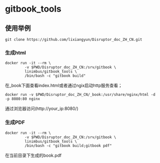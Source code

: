 # gitbook_tools

## 使用举例

```
git clone https://github.com/lixiangyun/Disruptor_doc_ZH_CN.git
```

### 生成html

```
docker run -it --rm \
         -v $PWD/Disruptor_doc_ZH_CN:/srv/gitbook \
         linimbus/gitbook_tools \
         /bin/bash -c "gitbook build"
```

在_book下面查看index.html或者通过ngix启动http服务查看；

```
docker run -v $PWD/Disruptor_doc_ZH_CN/_book:/usr/share/nginx/html -d -p 8080:80 nginx
```

通过浏览器访问(http://your_ip:8080/)

### 生成PDF

```
docker run -it --rm \
         -v $PWD/Disruptor_doc_ZH_CN:/srv/gitbook \
         linimbus/gitbook_tools \
         /bin/bash -c "gitbook build;gitbook pdf"
```

在当前目录下生成的book.pdf
